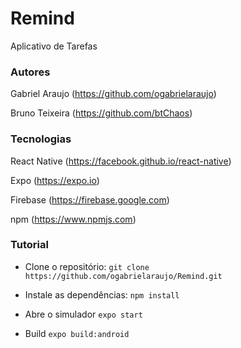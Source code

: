 # Remind
Aplicativo de Tarefas

### Autores
Gabriel Araujo (https://github.com/ogabrielaraujo)

Bruno Teixeira (https://github.com/btChaos)

### Tecnologias
React Native (https://facebook.github.io/react-native)

Expo (https://expo.io)

Firebase (https://firebase.google.com)

npm (https://www.npmjs.com)

### Tutorial

- Clone o repositório:
```git clone https://github.com/ogabrielaraujo/Remind.git```

- Instale as dependências:
```npm install```

- Abre o simulador
```expo start```

- Build
```expo build:android```
